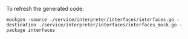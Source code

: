To refresh the generated code:

```
mockgen -source ./service/interpreter/interfaces/interfaces.go -destination ./service/interpreter/interfaces/interfaces_mock.go -package interfaces
```